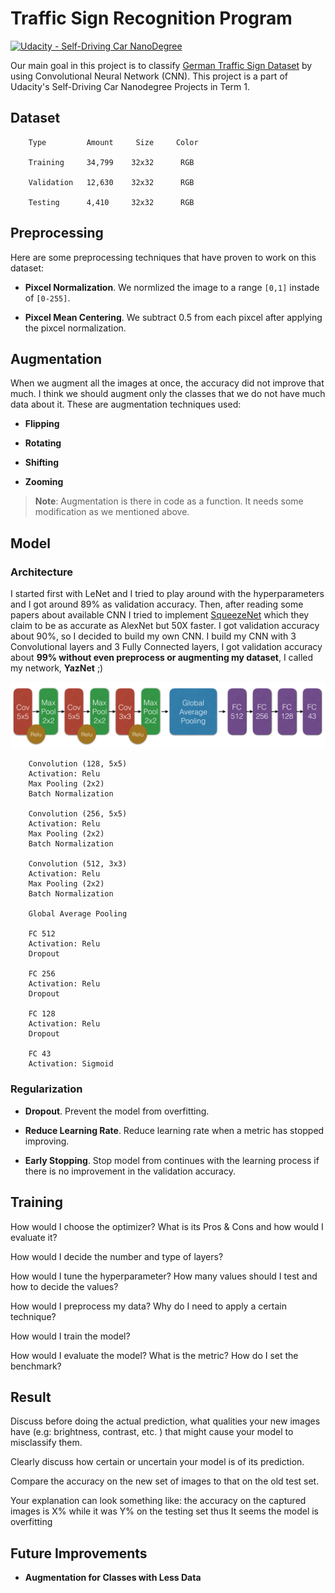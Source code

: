 

# Traffic Sign Recognition Program
[![Udacity - Self-Driving Car NanoDegree](https://s3.amazonaws.com/udacity-sdc/github/shield-carnd.svg)](http://www.udacity.com/drive)

Our main goal in this project is to classify [German Traffic Sign Dataset](http://benchmark.ini.rub.de/?section=gtsrb&subsection=dataset) by using Convolutional Neural Network (CNN). This project is a part of Udacity's Self-Driving Car Nanodegree Projects in Term 1.

## Dataset

```
    Type         Amount     Size     Color
    
    Training     34,799    32x32      RGB

    Validation   12,630    32x32      RGB

    Testing      4,410     32x32      RGB
```

## Preprocessing

Here are some preprocessing techniques that have proven to work on this dataset:

* **Pixcel Normalization**. We normlized the image to a range `[0,1]` instade of `[0-255]`.

* **Pixcel Mean Centering**. We subtract 0.5 from each pixcel after applying the pixcel normalization.

## Augmentation

When we augment all the images at once, the accuracy did not improve that much. I think we should augment only the classes that we do not have much data about it. These are augmentation techniques used: 

* **Flipping**

* **Rotating**

* **Shifting**

* **Zooming**

> **Note**: Augmentation is there in code as a function. It needs some modification as we mentioned above.

## Model 

### Architecture

I started first with LeNet and I tried to play around with the hyperparameters and I got around 89% as validation accuracy. Then, after reading some papers about available CNN I tried to implement [SqueezeNet](https://arxiv.org/pdf/1602.07360.pdf) which they claim to be as accurate as AlexNet but 50X faster. I got validation accuracy about 90%, so I decided to build my own CNN. I build my CNN with 3 Convolutional layers and 3 Fully Connected layers, I got validation accuracy about **99% without even preprocess or augmenting my dataset**, I called my network, **YazNet** ;)

<p align="center">
  <img src="YazNet_Arch.png" alt="Model architecture"/>
</p>

```
    Convolution (128, 5x5)
    Activation: Relu
    Max Pooling (2x2)
    Batch Normalization
    
    Convolution (256, 5x5)
    Activation: Relu
    Max Pooling (2x2)
    Batch Normalization
    
    Convolution (512, 3x3)
    Activation: Relu
    Max Pooling (2x2)
    Batch Normalization

    Global Average Pooling
    
    FC 512
    Activation: Relu
    Dropout
    
    FC 256
    Activation: Relu
    Dropout
    
    FC 128
    Activation: Relu
    Dropout
    
    FC 43
    Activation: Sigmoid
```

### Regularization

* **Dropout**. Prevent the model from overfitting.

* **Reduce Learning Rate**. Reduce learning rate when a metric has stopped improving.

* **Early Stopping**. Stop model from continues with the learning process if there is no improvement in the validation accuracy.

## Training

How would I choose the optimizer? What is its Pros & Cons and how would I evaluate it?

How would I decide the number and type of layers?

How would I tune the hyperparameter? How many values should I test and how to decide the values?

How would I preprocess my data? Why do I need to apply a certain technique?

How would I train the model?

How would I evaluate the model? What is the metric? How do I set the benchmark?


## Result

Discuss before doing the actual prediction, what qualities your new images have (e.g: brightness, contrast, etc. ) that might cause your model to misclassify them.

Clearly discuss how certain or uncertain your model is of its prediction.

Compare the accuracy on the new set of images to that on the old test set.

Your explanation can look something like: the accuracy on the captured images is X% while it was Y% on the testing set thus It seems the model is overfitting


## Future Improvements

* **Augmentation for Classes with Less Data**